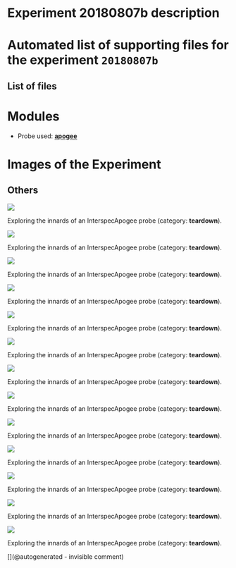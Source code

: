 # Experiment 20180807b description





# Automated list of supporting files for the __experiment `20180807b`__

## List of files




# Modules

* Probe used: __[apogee](/include/probes/auto/apogee.md)__




# Images of the Experiment

## Others

![](/include/images/Interspec/P_20180807_222243.jpg)

Exploring the innards of an InterspecApogee probe (category: __teardown__).

![](/include/images/Interspec/P_20180807_221925.jpg)

Exploring the innards of an InterspecApogee probe (category: __teardown__).

![](/include/images/Interspec/P_20180807_221519.jpg)

Exploring the innards of an InterspecApogee probe (category: __teardown__).

![](/include/images/Interspec/P_20180807_221435.jpg)

Exploring the innards of an InterspecApogee probe (category: __teardown__).

![](/include/images/Interspec/P_20180807_221458.jpg)

Exploring the innards of an InterspecApogee probe (category: __teardown__).

![](/include/images/Interspec/P_20180807_222100.jpg)

Exploring the innards of an InterspecApogee probe (category: __teardown__).

![](/include/images/Interspec/P_20180807_222132.jpg)

Exploring the innards of an InterspecApogee probe (category: __teardown__).

![](/include/images/Interspec/P_20180807_221550.jpg)

Exploring the innards of an InterspecApogee probe (category: __teardown__).

![](/include/images/Interspec/P_20180807_221845.jpg)

Exploring the innards of an InterspecApogee probe (category: __teardown__).

![](/include/images/Interspec/P_20180807_222529.jpg)

Exploring the innards of an InterspecApogee probe (category: __teardown__).

![](/include/images/Interspec/P_20180807_221936.jpg)

Exploring the innards of an InterspecApogee probe (category: __teardown__).

![](/include/images/Interspec/P_20180807_222256.jpg)

Exploring the innards of an InterspecApogee probe (category: __teardown__).

![](/include/images/Interspec/P_20180807_221744.jpg)

Exploring the innards of an InterspecApogee probe (category: __teardown__).










[](@autogenerated - invisible comment)